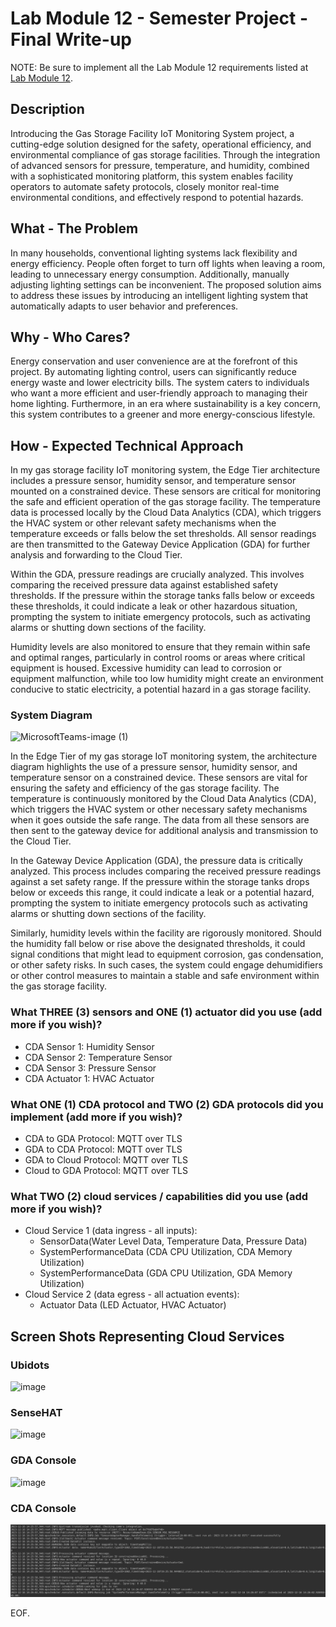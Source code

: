 # Lab Module 12 - Semester Project - Final Write-up

NOTE: Be sure to implement all the Lab Module 12 requirements listed at [Lab Module 12](https://github.com/orgs/programming-the-iot/projects/1#column-10488565).


## Description

Introducing the Gas Storage Facility IoT Monitoring System project, a cutting-edge solution designed for the safety, operational efficiency, and environmental compliance of gas storage facilities. Through the integration of advanced sensors for pressure, temperature, and humidity, combined with a sophisticated monitoring platform, this system enables facility operators to automate safety protocols, closely monitor real-time environmental conditions, and effectively respond to potential hazards.



## What - The Problem 

In many households, conventional lighting systems lack flexibility and energy efficiency. People often forget to turn off lights when leaving a room, leading to unnecessary energy consumption. Additionally, manually adjusting lighting settings can be inconvenient. The proposed solution aims to address these issues by introducing an intelligent lighting system that automatically adapts to user behavior and preferences.

## Why - Who Cares? 

Energy conservation and user convenience are at the forefront of this project. By automating lighting control, users can significantly reduce energy waste and lower electricity bills. The system caters to individuals who want a more efficient and user-friendly approach to managing their home lighting. Furthermore, in an era where sustainability is a key concern, this system contributes to a greener and more energy-conscious lifestyle.



## How - Expected Technical Approach

In my gas storage facility IoT monitoring system, the Edge Tier architecture includes a pressure sensor, humidity sensor, and temperature sensor mounted on a constrained device. These sensors are critical for monitoring the safe and efficient operation of the gas storage facility. The temperature data is processed locally by the Cloud Data Analytics (CDA), which triggers the HVAC system or other relevant safety mechanisms when the temperature exceeds or falls below the set thresholds. All sensor readings are then transmitted to the Gateway Device Application (GDA) for further analysis and forwarding to the Cloud Tier.

Within the GDA, pressure readings are crucially analyzed. This involves comparing the received pressure data against established safety thresholds. If the pressure within the storage tanks falls below or exceeds these thresholds, it could indicate a leak or other hazardous situation, prompting the system to initiate emergency protocols, such as activating alarms or shutting down sections of the facility.

Humidity levels are also monitored to ensure that they remain within safe and optimal ranges, particularly in control rooms or areas where critical equipment is housed. Excessive humidity can lead to corrosion or equipment malfunction, while too low humidity might create an environment conducive to static electricity, a potential hazard in a gas storage facility.


### System Diagram

![MicrosoftTeams-image (1)](https://github.com/mondalso/piot-java-components/assets/124481330/dc99ab10-268e-4637-8672-c76dfadda903)

In the Edge Tier of my gas storage IoT monitoring system, the architecture diagram highlights the use of a pressure sensor, humidity sensor, and temperature sensor on a constrained device. These sensors are vital for ensuring the safety and efficiency of the gas storage facility. The temperature is continuously monitored by the Cloud Data Analytics (CDA), which triggers the HVAC system or other necessary safety mechanisms when it goes outside the safe range. The data from all these sensors are then sent to the gateway device for additional analysis and transmission to the Cloud Tier.

In the Gateway Device Application (GDA), the pressure data is critically analyzed. This process includes comparing the received pressure readings against a set safety range. If the pressure within the storage tanks drops below or exceeds this range, it could indicate a leak or a potential hazard, prompting the system to initiate emergency protocols such as activating alarms or shutting down sections of the facility.

Similarly, humidity levels within the facility are rigorously monitored. Should the humidity fall below or rise above the designated thresholds, it could signal conditions that might lead to equipment corrosion, gas condensation, or other safety risks. In such cases, the system could engage dehumidifiers or other control measures to maintain a stable and safe environment within the gas storage facility.

### What THREE (3) sensors and ONE (1) actuator did you use (add more if you wish)?

- CDA Sensor 1: Humidity Sensor 
- CDA Sensor 2: Temperature Sensor 
- CDA Sensor 3: Pressure Sensor 
- CDA Actuator 1: HVAC Actuator

### What ONE (1) CDA protocol and TWO (2) GDA protocols did you implement (add more if you wish)?

- CDA to GDA Protocol: MQTT over TLS
- GDA to CDA Protocol: MQTT over TLS
- GDA to Cloud Protocol: MQTT over TLS
- Cloud to GDA Protocol: MQTT over TLS

### What TWO (2) cloud services / capabilities did you use (add more if you wish)?

- Cloud Service 1 (data ingress - all inputs):
	- SensorData(Water Level Data, Temperature Data, Pressure Data)
	- SystemPerformanceData (CDA CPU Utilization, CDA Memory Utilization)
	- SystemPerformanceData (GDA CPU Utilization, GDA Memory Utilization)
- Cloud Service 2 (data egress - all actuation events):
	- Actuator Data (LED Actuator, HVAC Actuator)



## Screen Shots Representing Cloud Services
### Ubidots 

![image](https://github.com/mondalso/piot-java-components/assets/124481330/017fadb7-3381-4d0f-833e-3e74e60e4791)

### SenseHAT 

<img width="497" alt="image" src="https://github.com/mondalso/images/assets/124481330/c2724e7e-5548-4707-a783-007bdfded7d1">

### GDA Console 

<img width="751" alt="image" src="https://github.com/mondalso/images/assets/124481330/0caa59d3-b88e-4259-8804-ad6b4bbcf412">

### CDA Console 

![image](https://github.com/mondalso/images/blob/main/image.png)



EOF.
